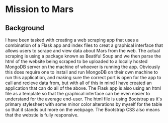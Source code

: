 # Mission to Mars

## Background
I have been tasked with creating a web scraping app that uses a combination of a Flask app and index files to creat a graphical interface that allows users to scrape and view data about Mars from the web. The actual scraping is using a package known as Beatiful Soup and we then parse the html of the website being scraped to be uploaded to a locally hosted MongoDB server on the machine of whoever is running the app. Obviously this does require one to install and run MongoDB on their own machine to run this application, and making sure the correct port is open for the app to call and recieve data from, but with all of this in mind I have created an application that can do all of the above. The Flask app is also using an html file as a template so that the graphical interface can be even easier to understand for the average end-user. The html file is using Bootstrap as it's primary stylesheet with some minor color alterations by myself for the table so that it stands out more on the webpage. The Bootstrap CSS also means that the webstie is fully responsive.
